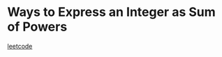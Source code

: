 Ways to Express an Integer as Sum of Powers
===========================================
[leetcode](https://leetcode.com/problems/ways-to-express-an-integer-as-sum-of-powers)
